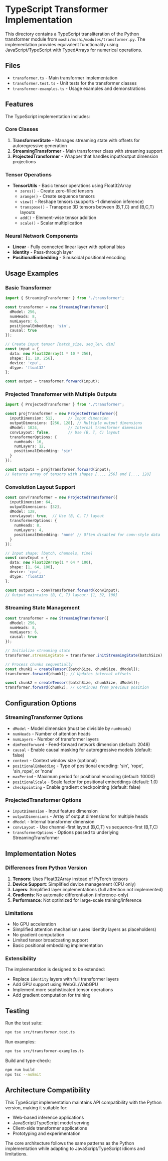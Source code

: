 # TypeScript Transformer Implementation

This directory contains a TypeScript transliteration of the Python transformer module from `moshi/moshi/modules/transformer.py`. The implementation provides equivalent functionality using JavaScript/TypeScript with TypedArrays for numerical operations.

## Files

- `transformer.ts` - Main transformer implementation
- `transformer.test.ts` - Unit tests for the transformer classes
- `transformer-examples.ts` - Usage examples and demonstrations

## Features

The TypeScript implementation includes:

### Core Classes

1. **TransformerState** - Manages streaming state with offsets for autoregressive generation
2. **StreamingTransformer** - Main transformer class with streaming support
3. **ProjectedTransformer** - Wrapper that handles input/output dimension projections

### Tensor Operations

- **TensorUtils** - Basic tensor operations using Float32Array
  - `zeros()` - Create zero-filled tensors
  - `arange()` - Create sequence tensors
  - `view()` - Reshape tensors (supports -1 dimension inference)
  - `transpose()` - Transpose 3D tensors between (B,T,C) and (B,C,T) layouts
  - `add()` - Element-wise tensor addition
  - `scale()` - Scalar multiplication

### Neural Network Components

- **Linear** - Fully connected linear layer with optional bias
- **Identity** - Pass-through layer
- **PositionalEmbedding** - Sinusoidal positional encoding

## Usage Examples

### Basic Transformer

```typescript
import { StreamingTransformer } from './transformer';

const transformer = new StreamingTransformer({
  dModel: 256,
  numHeads: 8,
  numLayers: 6,
  positionalEmbedding: 'sin',
  causal: true
});

// Create input tensor [batch_size, seq_len, dim]
const input = {
  data: new Float32Array(1 * 10 * 256),
  shape: [1, 10, 256],
  device: 'cpu',
  dtype: 'float32'
};

const output = transformer.forward(input);
```

### Projected Transformer with Multiple Outputs

```typescript
import { ProjectedTransformer } from './transformer';

const projTransformer = new ProjectedTransformer({
  inputDimension: 512,      // Input dimension
  outputDimensions: [256, 128], // Multiple output dimensions
  dModel: 1024,             // Internal transformer dimension
  convLayout: false,        // Use (B, T, C) layout
  transformerOptions: {
    numHeads: 16,
    numLayers: 12,
    positionalEmbedding: 'sin'
  }
});

const outputs = projTransformer.forward(input);
// Returns array of tensors with shapes [..., 256] and [..., 128]
```

### Convolution Layout Support

```typescript
const convTransformer = new ProjectedTransformer({
  inputDimension: 64,
  outputDimensions: [32],
  dModel: 128,
  convLayout: true,  // Use (B, C, T) layout
  transformerOptions: {
    numHeads: 8,
    numLayers: 4,
    positionalEmbedding: 'none' // Often disabled for conv-style data
  }
});

// Input shape: [batch, channels, time]
const convInput = {
  data: new Float32Array(1 * 64 * 100),
  shape: [1, 64, 100],
  device: 'cpu',
  dtype: 'float32'
};

const outputs = convTransformer.forward(convInput);
// Output maintains (B, C, T) layout: [1, 32, 100]
```

### Streaming State Management

```typescript
const transformer = new StreamingTransformer({
  dModel: 256,
  numHeads: 8,
  numLayers: 6,
  causal: true
});

// Initialize streaming state
transformer.streamingState = transformer.initStreamingState(batchSize);

// Process chunks sequentially
const chunk1 = createTensor([batchSize, chunkSize, dModel]);
transformer.forward(chunk1); // Updates internal offsets

const chunk2 = createTensor([batchSize, chunkSize, dModel]);  
transformer.forward(chunk2); // Continues from previous position
```

## Configuration Options

### StreamingTransformer Options

- `dModel` - Model dimension (must be divisible by `numHeads`)
- `numHeads` - Number of attention heads
- `numLayers` - Number of transformer layers
- `dimFeedforward` - Feed-forward network dimension (default: 2048)
- `causal` - Enable causal masking for autoregressive models (default: false)
- `context` - Context window size (optional)
- `positionalEmbedding` - Type of positional encoding: 'sin', 'rope', 'sin_rope', or 'none'
- `maxPeriod` - Maximum period for positional encoding (default: 10000)
- `positionalScale` - Scale factor for positional embeddings (default: 1.0)
- `checkpointing` - Enable gradient checkpointing (default: false)

### ProjectedTransformer Options

- `inputDimension` - Input feature dimension
- `outputDimensions` - Array of output dimensions for multiple heads
- `dModel` - Internal transformer dimension
- `convLayout` - Use channel-first layout (B,C,T) vs sequence-first (B,T,C)
- `transformerOptions` - Options passed to underlying StreamingTransformer

## Implementation Notes

### Differences from Python Version

1. **Tensors**: Uses Float32Array instead of PyTorch tensors
2. **Device Support**: Simplified device management (CPU only)
3. **Layers**: Simplified layer implementations (full attention not implemented)
4. **Gradients**: No automatic differentiation (inference-only)
5. **Performance**: Not optimized for large-scale training/inference

### Limitations

- No GPU acceleration
- Simplified attention mechanism (uses Identity layers as placeholders)
- No gradient computation
- Limited tensor broadcasting support
- Basic positional embedding implementation

### Extensibility

The implementation is designed to be extended:

- Replace `Identity` layers with full transformer layers
- Add GPU support using WebGL/WebGPU
- Implement more sophisticated tensor operations
- Add gradient computation for training

## Testing

Run the test suite:

```bash
npx tsx src/transformer.test.ts
```

Run examples:

```bash
npx tsx src/transformer-examples.ts
```

Build and type-check:

```bash
npm run build
npx tsc --noEmit
```

## Architecture Compatibility

This TypeScript implementation maintains API compatibility with the Python version, making it suitable for:

- Web-based inference applications
- JavaScript/TypeScript model serving
- Client-side transformer applications
- Prototyping and experimentation

The core architecture follows the same patterns as the Python implementation while adapting to JavaScript/TypeScript idioms and limitations.